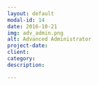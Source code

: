 ```yaml
---
layout: default
modal-id: 14
date: 2016-10-21
img: adv_admin.png
alt: Advanced Administrator
project-date: 
client: 
category: 
description: 

---
```

